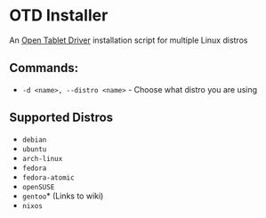 # OTD Installer
An [Open Tablet Driver](https://opentabletdriver.net/) installation script for multiple Linux distros

## Commands:
- `-d <name>, --distro <name>` - Choose what distro you are using

## Supported Distros
- `debian`
- `ubuntu`
- `arch-linux`
- `fedora`
- `fedora-atomic`
- `openSUSE`
- `gentoo`* (Links to wiki)
- `nixos`
